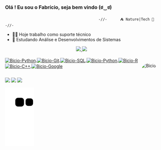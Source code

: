### Olá ! Eu sou o Fabrício, seja bem vindo  (ಠ‿ಠ)

                                               -//-      ⛺ Nature|Tech 👾      -//-
- 👨‍💻 Hoje trabalho como suporte técnico
- 🧠 Estudando Análise e Desenvolvimentos de Sistemas


<div align="center">
  <a href="https://github.com/faj3ricio">
  <img height="150em" src="https://github-readme-stats.vercel.app/api?username=faj3ricio&show_icons=true&theme=tokyonight&include_all_commits=true&count_private=true"/> <img height="150em" src="https://github-readme-stats.vercel.app/api/top-langs/?username=faj3ricio&layout=compact&langs_count=7&theme=tokyonight"/>

</div>
<div style="display: inline_block"><br>
  <img align="center" alt="Bicio-Python" height="30" width="40" src="https://cdn.jsdelivr.net/gh/devicons/devicon/icons/linux/linux-original.svg">
   <img align="center" alt="Bicio-Git" height="50" width="60" src="https://cdn.jsdelivr.net/gh/devicons/devicon/icons/git/git-original-wordmark.svg">
    <img align="center" alt="Bicio-SQL" height="50" width="60" src="https://cdn.jsdelivr.net/gh/devicons/devicon/icons/mysql/mysql-original-wordmark.svg">
     <img align="center" alt="Bicio-Python" height="40" width="50" src="https://cdn.jsdelivr.net/gh/devicons/devicon/icons/python/python-original-wordmark.svg">
      <img align="center" alt="Bicio-R" height="50" width="60 src="https://cdn.jsdelivr.net/gh/devicons/devicon/icons/r/r-original.svg">
     <img align="center" alt="Bicio-C++" height="30" width="40" src="https://cdn.jsdelivr.net/gh/devicons/devicon/icons/cplusplus/cplusplus-original.svg">
    <img align="center" alt="Bicio-Google" height="50" width="60" src="https://cdn.jsdelivr.net/gh/devicons/devicon/icons/google/google-original-wordmark.svg">
   <img align="right" alt="Bicio-" height="150" style="border-radius:50px;"          src="https://media.giphy.com/media/bGgsc5mWoryfgKBx1u/giphy.gif">
</div>
  
  ##
  
  <div>
   
  <a href="https://instagram.com/faj3ricio" target="_blank"><img src="https://img.shields.io/badge/-Instagram-%23E4405F?style=for-the-badge&logo=instagram&logoColor=white" target="_blank"></a>
  <a href = "mailto:fabricio.albergaria@gmail.com"><img src="https://img.shields.io/badge/-Gmail-%23333?style=for-the-badge&logo=gmail&logoColor=white" target="_blank"></a>
  <a href="https://www.linkedin.com/in/fabr%C3%ADcio-albergaria-lopes-321488179/" target="_blank"><img src="https://img.shields.io/badge/-LinkedIn-%230077B5?style=for-the-badge&logo=linkedin&logoColor=white" target="_blank"></a>
  </div>
  
  ![Snake animation](https://github.com/faj3ricio/faj3ricio/blob/output/github-contribution-grid-snake.svg)
 
</div>
  
  
  
  
